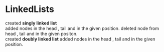 # LinkedLists
created <b>singly linked list</b>
<br>
added nodes in the head , tail and in the given position.
deleted node from head , tail and in the given positon.
<br>
created <b>doubly linked list</b>
added nodes in the head , tail and in the given position.